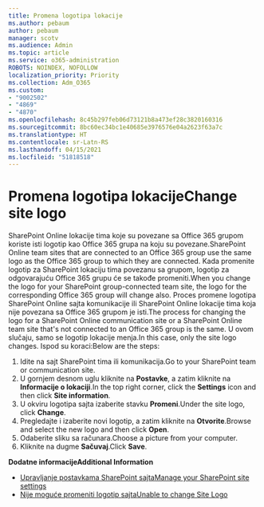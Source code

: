 ```yaml
---
title: Promena logotipa lokacije
ms.author: pebaum
author: pebaum
manager: scotv
ms.audience: Admin
ms.topic: article
ms.service: o365-administration
ROBOTS: NOINDEX, NOFOLLOW
localization_priority: Priority
ms.collection: Adm_O365
ms.custom:
- "9002502"
- "4869"
- "4870"
ms.openlocfilehash: 8c45b297feb06d73121b8a473ef28c3820160316
ms.sourcegitcommit: 8bc60ec34bc1e40685e3976576e04a2623f63a7c
ms.translationtype: HT
ms.contentlocale: sr-Latn-RS
ms.lasthandoff: 04/15/2021
ms.locfileid: "51818518"
---
```

# <a name="change-site-logo"></a><span data-ttu-id="59807-102">Promena logotipa lokacije</span><span class="sxs-lookup"><span data-stu-id="59807-102">Change site logo</span></span>

<span data-ttu-id="59807-103">SharePoint Online lokacije tima koje su povezane sa Office 365 grupom koriste isti logotip kao Office 365 grupa na koju su povezane.</span><span class="sxs-lookup"><span data-stu-id="59807-103">SharePoint Online team sites that are connected to an Office 365 group use the same logo as the Office 365 group to which they are connected.</span></span> <span data-ttu-id="59807-104">Kada promenite logotip za SharePoint lokaciju tima povezanu sa grupom, logotip za odgovarajuću Office 365 grupu će se takođe promeniti.</span><span class="sxs-lookup"><span data-stu-id="59807-104">When you change the logo for your SharePoint group-connected team site, the logo for the corresponding Office 365 group will change also.</span></span> <span data-ttu-id="59807-105">Proces promene logotipa SharePoint Online sajta komunikacije ili SharePoint Online lokacije tima koja nije povezana sa Office 365 grupom je isti.</span><span class="sxs-lookup"><span data-stu-id="59807-105">The process for changing the logo for a SharePoint Online communication site or a SharePoint Online team site that's not connected to an Office 365 group is the same.</span></span> <span data-ttu-id="59807-106">U ovom slučaju, samo se logotip lokacije menja.</span><span class="sxs-lookup"><span data-stu-id="59807-106">In this case, only the site logo changes.</span></span> <span data-ttu-id="59807-107">Ispod su koraci:</span><span class="sxs-lookup"><span data-stu-id="59807-107">Below are the steps:</span></span>

1. <span data-ttu-id="59807-108">Idite na sajt SharePoint tima ili komunikacija.</span><span class="sxs-lookup"><span data-stu-id="59807-108">Go to your SharePoint team or communication site.</span></span>
2. <span data-ttu-id="59807-109">U gornjem desnom uglu kliknite na **Postavke**, a zatim kliknite na **Informacije o lokaciji**.</span><span class="sxs-lookup"><span data-stu-id="59807-109">In the top right corner, click the **Settings** icon and then click **Site information**.</span></span>
3. <span data-ttu-id="59807-110">U okviru logotipa sajta izaberite stavku **Promeni**.</span><span class="sxs-lookup"><span data-stu-id="59807-110">Under the site logo, click **Change**.</span></span>
4. <span data-ttu-id="59807-111">Pregledajte i izaberite novi logotip, a zatim kliknite na **Otvorite**.</span><span class="sxs-lookup"><span data-stu-id="59807-111">Browse and select the new logo and then click **Open**.</span></span>
5. <span data-ttu-id="59807-112">Odaberite sliku sa računara.</span><span class="sxs-lookup"><span data-stu-id="59807-112">Choose a picture from your computer.</span></span>
6. <span data-ttu-id="59807-113">Kliknite na dugme **Sačuvaj**.</span><span class="sxs-lookup"><span data-stu-id="59807-113">Click **Save**.</span></span>

<span data-ttu-id="59807-114">**Dodatne informacije**</span><span class="sxs-lookup"><span data-stu-id="59807-114">**Additional Information**</span></span>

- [<span data-ttu-id="59807-115">Upravljanje postavkama SharePoint sajta</span><span class="sxs-lookup"><span data-stu-id="59807-115">Manage your SharePoint site settings</span></span>](https://support.office.com/article/manage-your-sharepoint-site-settings-8376034d-d0c7-446e-9178-6ab51c58df42)
- [<span data-ttu-id="59807-116">Nije moguće promeniti logotip sajta</span><span class="sxs-lookup"><span data-stu-id="59807-116">Unable to change Site Logo</span></span>](https://docs.microsoft.com/sharepoint/troubleshoot/sites/error-when-changing-o365-site-logo)

